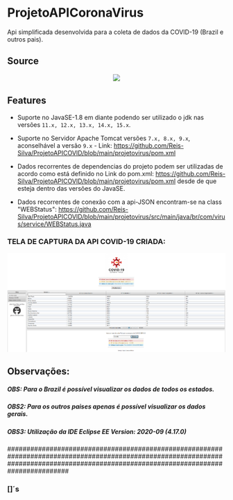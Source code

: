 # ProjetoAPICoronaVirus

Api simplificada desenvolvida para a coleta de dados da COVID-19 (Brazil e outros pais).

## Source

<p align="center">
<a name="top" href="https://covid19-brazil-api.now.sh/"><img src="https://covid19-brazil-api.now.sh/logo.svg" width="250"></a>
</p>

## Features

- Suporte no JavaSE-1.8 em diante podendo ser utilizado o jdk nas versões `11.x, 12.x, 13.x, 14.x, 15.x`.

- Suporte no Servidor Apache Tomcat versões `7.x, 8.x, 9.x`, aconselhável a versão `9.x` - Link: https://github.com/Reis-Silva/ProjetoAPICOVID/blob/main/projetovirus/pom.xml

- Dados recorrentes de dependencias do projeto podem ser utilizadas de acordo como está definido no Link do pom.xml: https://github.com/Reis-Silva/ProjetoAPICOVID/blob/main/projetovirus/pom.xml desde de que esteja dentro das versões do JavaSE.

 - Dados recorrentes de conexão com a api-JSON encontram-se na class "WEBStatus": https://github.com/Reis-Silva/ProjetoAPICOVID/blob/main/projetovirus/src/main/java/br/com/virus/service/WEBStatus.java
 
### TELA DE CAPTURA DA API COVID-19 CRIADA:
<p align="center">
<img src="https://github.com/Reis-Silva/ProjetoAPICOVID/blob/main/projetovirus/src/main/webapp/resources/img/demo.png">
</p>

## Observações:

##### OBS: Para o Brazil é possível visualizar os dados de todos os estados.

##### OBS2: Para os outros paises apenas é possível visualizar os dados gerais.

##### OBS3: Utilização da IDE Eclipse EE Version: 2020-09 (4.17.0)


########################################################################################################################################################################################
### []´s

